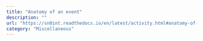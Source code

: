 ```yaml
---
title: "Anatomy of an event"
description: ""
url: "https://sn0int.readthedocs.io/en/latest/activity.html#anatomy-of-an-event"
category: "Miscellaneous"
---
```

